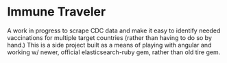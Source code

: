 # Immune Traveler

A work in progress to scrape CDC data and make it easy to identify needed vaccinations for multiple target countries (rather than having to do so by hand.)  This is a side project built as a means of playing with angular and working w/ newer, official elasticsearch-ruby gem, rather than old tire gem.
